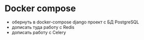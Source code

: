 # Docker compose

- обернуть в docker-compose django проект с БД PostgreSQL
- дописать туда работу с Redis
- дописать работу с Celery
